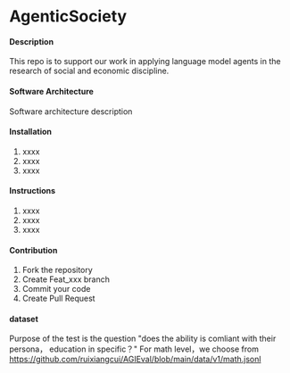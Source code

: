 # AgenticSociety

#### Description
This repo is to support our work in applying language model agents in the research of social and economic discipline. 

#### Software Architecture
Software architecture description

#### Installation

1.  xxxx
2.  xxxx
3.  xxxx

#### Instructions

1.  xxxx
2.  xxxx
3.  xxxx

#### Contribution

1.  Fork the repository
2.  Create Feat_xxx branch
3.  Commit your code
4.  Create Pull Request


#### dataset
   Purpose of the test is the question "does the ability is comliant with their persona， education in specific？" 
   For math level，we choose from https://github.com/ruixiangcui/AGIEval/blob/main/data/v1/math.jsonl

